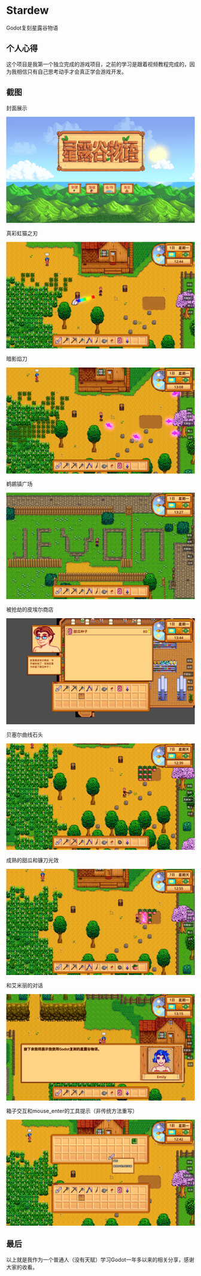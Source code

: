 # Stardew
Godot复刻星露谷物语

## 个人心得

这个项目是我第一个独立完成的游戏项目，之前的学习是跟着视频教程完成的，因为我相信只有自己思考动手才会真正学会游戏开发。

## 截图

封面展示

![Snipaste_2025-05-26_18-06-43](./img/Snipaste_2025-05-26_18-06-43.png)

真彩虹猫之刃

![Snipaste_2025-05-26_18-07-11](./img/Snipaste_2025-05-26_18-07-11.png)

暗影焰刀

![Snipaste_2025-05-26_18-07-27](./img/Snipaste_2025-05-26_18-07-27.png)

鹈鹕镇广场

![Snipaste_2025-05-26_18-07-46](./img/Snipaste_2025-05-26_18-07-46.png)

被抢劫的皮埃尔商店

![Snipaste_2025-05-26_18-08-03](./img/Snipaste_2025-05-26_18-08-03.png)

贝塞尔曲线石头

![Snipaste_2025-05-26_18-10-14](./img/Snipaste_2025-05-26_18-10-14.png)

成熟的甜瓜和镰刀光效

![Snipaste_2025-05-26_18-10-32](./img/Snipaste_2025-05-26_18-10-32.png)

和艾米丽的对话

![Snipaste_2025-05-26_18-14-02](./img/Snipaste_2025-05-26_18-14-02.png)

箱子交互和mouse_enter的工具提示（非传统方法重写）

![Snipaste_2025-05-26_18-19-12](./img/Snipaste_2025-05-26_18-19-12.png)

## 最后

以上就是我作为一个普通人（没有天赋）学习Godot一年多以来的相关分享，感谢大家的收看。

